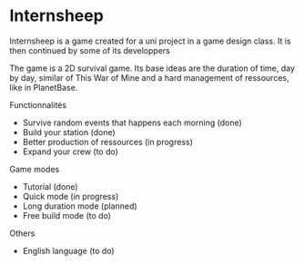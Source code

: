 # Internsheep


Internsheep is a game created for a uni project in a game design class. It is then continued by some of its developpers

The game is a 2D survival game. Its base ideas are the duration of time, day by day, similar of This War of Mine and a hard management of ressources, like in PlanetBase.

Functionnalités
- Survive random events that happens each morning (done)
- Build your station (done)
- Better production of ressources (in progress)
- Expand your crew (to do)

Game modes
- Tutorial (done)
- Quick mode (in progress)
- Long duration mode (planned)
- Free build mode (to do)

Others
- English language (to do)

